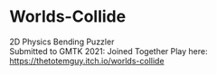 # Worlds-Collide
2D Physics Bending Puzzler  
Submitted to GMTK 2021: Joined Together
Play here: https://thetotemguy.itch.io/worlds-collide
